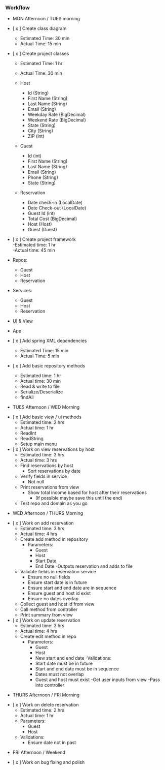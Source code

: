 ### Workflow  
  
* MON Afternoon / TUES morning

- [ x ] Create class diagram
  - Estimated Time: 30 min
  - Actual Time: 15 min

- [ x ] Create project classes   
   - Estimated Time: 1 hr
  - Actual Time: 30 min
  - Host
    - Id (String)
    - First Name (String)
    - Last Name (String)
    - Email (String)
    - Weekday Rate (BigDecimal)
    - Weekend Rate (BigDecimal)
    - State (String)
    - City (String)
    - ZIP (int)
    
  - Guest  
    - Id (int)
    - First Name (String)
    - Last Name (String)
    - Email (String)
    - Phone (String)
    - State (String)
  - Reservation
    - Date check-in (LocalDate)
    - Date Check-out (LocalDate)
    - Guest Id (int)
    - Total Cost (BigDecimal)
    - Host (Host)
    - Guest (Guest)
- [ x ] Create project framework  
  -Estimated time: 1 hr  
  -Actual time: 45 min
- Repos:
  - Guest   
  - Host 
  - Reservation 
- Services:
  - Guest
  - Host
  - Reservation
- UI & View  
- App  
- [ x ] Add spring XML dependencies
  - Estimated Time: 15 min
  - Actual Time:  5 min
- [ x ] Add basic repository methods
  - Estimated time: 1 hr
  - Actual time: 30 min
  - Read & write to file
  - Serialize/Deserialize
  - findAll
  
* TUES Afternoon / WED Morning
- [ x ] Add basic view / ui methods
  - Estimated time: 2 hrs
  - Actual time:  1 hr
  - ReadInt
  - ReadString
  - Setup main menu
- [ x ] Work on view reservations by host
  - Estimated time: 3 hrs
  - Actual time: 3 hrs
  - Find reservations by host
    - Sort reservations by date
  - Verify fields in service
    - Not null
  - Print reservations from view 
    - Show total income based for host after their reservations
      - (If possible maybe save this until the end)  
  - Test repo and domain as you go  

* WED Afternoon / THURS Morning
- [ x ] Work on add reservation  
  - Estimated time: 3 hrs
  - Actual time: 4 hrs
  - Create add method in repository
    - Parameters:
      - Guest 
      - Host 
      - Start Date
      - End Date
    -Outputs reservation and adds to file
  - Validate fields in reservation service
    - Ensure no null fields
    - Ensure start date is in future
    - Ensure start and end date are in sequence
    - Ensure guest and host id exist
    - Ensure no dates overlap
  - Collect guest and host id from view
  - Call method from controller
  - Print summary from view
- [ x ] Work on update reservation
  - Estimated time: 3 hrs
  - Actual time: 4 hrs
  - Create edit method in repo
    - Parameters:
      - Guest
      - Host
      - New start and end date
  -Validations:
      - Start date must be in future
      - Start and end date must be in sequence
      - Dates must not overlap
      - Guest and host must exist
  -Get user inputs from view
  -Pass into controller

* THURS Afternoon / FRI Morning  
- [ x ] Work on delete reservation
  - Estimated time: 2 hrs
  - Actual time: 1 hr 
  - Parameters:
    - Guest
    - Host
  - Validations:
    - Ensure date not in past
  
* FRI Afternoon / Weekend  
- [ x ] Work on bug fixing and polish
